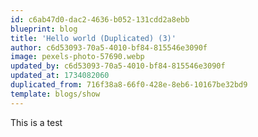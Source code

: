 ```yaml
---
id: c6ab47d0-dac2-4636-b052-131cdd2a8ebb
blueprint: blog
title: 'Hello world (Duplicated) (3)'
author: c6d53093-70a5-4010-bf84-815546e3090f
image: pexels-photo-57690.webp
updated_by: c6d53093-70a5-4010-bf84-815546e3090f
updated_at: 1734082060
duplicated_from: 716f38a8-66f0-428e-8eb6-10167be32bd9
template: blogs/show
---
```

This is a test